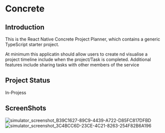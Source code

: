 # Concrete

## Introduction
This is the React Native Concrete Project Planner, which contains a generic TypeScript starter project.

At minimum this applicatin should allow users to create nd visualise a project timeline include when the project/Task is completed.
Additional features include sharing tasks with other members of the service 

## Project Status
In-Projess

## ScreenShots

![simulator_screenshot_B39C1627-89C9-4439-A722-D85FC817DFBD](https://user-images.githubusercontent.com/105352943/183623163-dd179034-b87f-464c-816b-4d0192965471.png)
![simulator_screenshot_3C4BCC6D-23CE-4C21-8263-254F82B6A196](https://user-images.githubusercontent.com/105352943/183623221-0e11f0a7-08e0-458d-8d72-8c961803a8e2.png)
